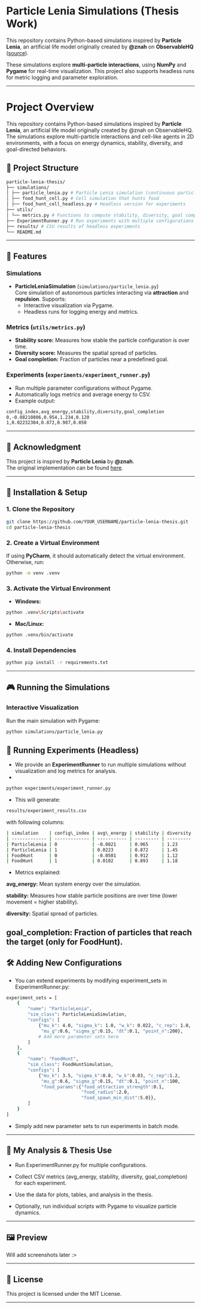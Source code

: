 ﻿# Particle Lenia Simulations (Thesis Work)

This repository contains Python-based simulations inspired by **Particle Lenia**, an artificial life model originally created by **@znah** on **ObservableHQ** ([source](https://observablehq.com/@znah/particle-lenia-from-scratch)).  

These simulations explore **multi-particle interactions**, using **NumPy** and **Pygame** for real-time visualization. This project also supports headless runs for metric logging and parameter exploration.

---

# Project Overview

This repository contains Python-based simulations inspired by **Particle Lenia**, an artificial life model originally created by @znah on ObservableHQ. The simulations explore multi-particle interactions and cell-like agents in 2D environments, with a focus on energy dynamics, stability, diversity, and goal-directed behaviors.

## 📂 Project Structure
```sh
particle-lenia-thesis/
├── simulations/
│ ├── particle_lenia.py # Particle Lenia simulation (continuous particle interactions)
│ ├── food_hunt_cell.py # Cell simulation that hunts food
│ ├── food_hunt_cell_headless.py # Headless version for experiments
├── utils/
│ └── metrics.py # Functions to compute stability, diversity, goal completion
├── ExperimentRunner.py # Run experiments with multiple configurations
├── results/ # CSV results of headless experiments
└── README.md
```

---

## 🔬 Features

### **Simulations**
- **ParticleLeniaSimulation** (`simulations/particle_lenia.py`)  
  Core simulation of autonomous particles interacting via **attraction** and **repulsion**. Supports:
  - Interactive visualization via Pygame.
  - Headless runs for logging energy and metrics.

### **Metrics** (`utils/metrics.py`)
- **Stability score:** Measures how stable the particle configuration is over time.  
- **Diversity score:** Measures the spatial spread of particles.  
- **Goal completion:** Fraction of particles near a predefined goal.  

### **Experiments** (`experiments/experiment_runner.py`)
- Run multiple parameter configurations without Pygame.
- Automatically logs metrics and average energy to CSV.
- Example output:
```sh
config_index,avg_energy,stability,diversity,goal_completion
0,-0.08210806,0.954,1.234,0.120
1,0.02232304,0.872,0.987,0.050
```
---

## 🔬 Acknowledgment
This project is inspired by **Particle Lenia** by **@znah**.  
The original implementation can be found [here](https://observablehq.com/@znah/particle-lenia-from-scratch).

---

## 🚀 Installation & Setup
### **1. Clone the Repository**
```sh
git clone https://github.com/YOUR_USERNAME/particle-lenia-thesis.git
cd particle-lenia-thesis
```

### **2. Create a Virtual Environment**
If using **PyCharm**, it should automatically detect the virtual environment. Otherwise, run:
```sh
python -m venv .venv
```

### **3. Activate the Virtual Environment**
- **Windows:**
```sh
python .venv\Scripts\activate
```
- **Mac/Linux:**
```sh
python .venv/bin/activate
```

### **4. Install Dependencies**
```sh
python pip install -r requirements.txt
```

---

## 🎮 Running the Simulations

### Interactive Visualization
Run the main simulation with Pygame:

```sh
python simulations/particle_lenia.py
```

## 🚀 Running Experiments (Headless)
- We provide an **ExperimentRunner** to run multiple simulations without visualization and log metrics for analysis.
- 
```sh
python experiments/experiment_runner.py
```
- This will generate:
```sh
results/experiment_results.csv
```
with following columns:
```sh
| simulation    | config\_index | avg\_energy | stability | diversity | goal\_completion |
| ------------- | ------------- | ----------- | --------- | --------- | ---------------- |
| ParticleLenia | 0             | -0.0821     | 0.965     | 1.23      | NaN              |
| ParticleLenia | 1             | 0.0223      | 0.872     | 1.45      | NaN              |
| FoodHunt      | 0             | -0.0501     | 0.912     | 1.12      | 0.87             |
| FoodHunt      | 1             | 0.0102      | 0.893     | 1.18      | 0.91             |
```
- Metrics explained:

**avg_energy:** Mean system energy over the simulation.

**stability:** Measures how stable particle positions are over time (lower movement = higher stability).

**diversity:** Spatial spread of particles.

**goal_completion:** Fraction of particles that reach the target (only for FoodHunt).
---

## 🛠️ Adding New Configurations

- You can extend experiments by modifying experiment_sets in ExperimentRunner.py:
```sh
experiment_sets = [
    {
        "name": "ParticleLenia",
        "sim_class": ParticleLeniaSimulation,
        "configs": [
            {"mu_k": 4.0, "sigma_k": 1.0, "w_k": 0.022, "c_rep": 1.0,
             "mu_g":0.6, "sigma_g":0.15, "dt":0.1, "point_n":200},
            # Add more parameter sets here
        ]
    },
    {
        "name": "FoodHunt",
        "sim_class": FoodHuntSimulation,
        "configs": [
            {"mu_k": 3.5, "sigma_k":0.8, "w_k":0.03, "c_rep":1.2,
             "mu_g":0.6, "sigma_g":0.15, "dt":0.1, "point_n":100,
             "food_params":{"food_attraction_strength":0.1,
                            "food_radius":2.0,
                            "food_spawn_min_dist":5.0}},
        ]
    }
]

```
- Simply add new parameter sets to run experiments in batch mode.
  
---

## 🔬 My Analysis & Thesis Use

- Run ExperimentRunner.py for multiple configurations.

- Collect CSV metrics (avg_energy, stability, diversity, goal_completion) for each experiment.

- Use the data for plots, tables, and analysis in the thesis.

- Optionally, run individual scripts with Pygame to visualize particle dynamics.

---
## 🖼️ Preview

Will add screenshots later :>

---

## 📜 License

This project is licensed under the MIT License.

---
